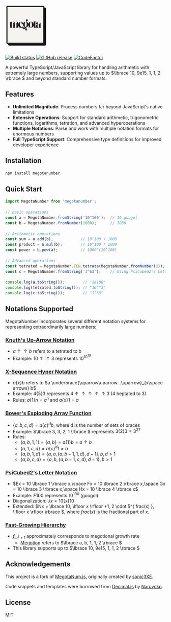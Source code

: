 <h1>
    <picture>
        <source media="(prefers-color-scheme: dark)" srcset="assets/favicon.png">
        <img alt="MegotaNumber" width=130 src="assets/favicon.png">
    </picture>
</h1>

[![Build status](https://github.com/Unreal-Works/megota/actions/workflows/docs-deploy.yml/badge.svg?branch=main&event=push)](https://github.com/Unreal-Works/megota/actions/workflows/docs-deploy.yml)
[![GitHub release](https://img.shields.io/github/release/Unreal-Works/megota.svg)](https://github.com/Unreal-Works/megota/releases/latest)
[![CodeFactor](https://www.codefactor.io/repository/github/Unreal-Works/megota/badge)](https://www.codefactor.io/repository/github/Unreal-Works/megota)

A powerful TypeScript/JavaScript library for handling arithmetic with extremely large numbers, supporting values up to $\lbrace 10, 9e15, 1, 1, 2 \rbrace $ and beyond standard number formats.

## Features

- **Unlimited Magnitude**: Process numbers far beyond JavaScript's native limitations
- **Extensive Operations**: Support for standard arithmetic, trigonometric functions, logarithms, tetration, and advanced hyperoperations
- **Multiple Notations**: Parse and work with multiple notation formats for enormous numbers
- **Full TypeScript Support**: Comprehensive type definitions for improved developer experience

## Installation

```bash
npm install megotanumber
```

## Quick Start

```javascript
import MegotaNumber from 'megotanumber';

// Basic operations
const a = MegotaNumber.fromString('10^100');  // 10 googol
const b = MegotaNumber.fromNumber(1000);      // 1000

// Arithmetic operations
const sum = a.add(b);            // 10^100 + 1000
const product = a.mul(b);        // 10^100 * 1000
const power = b.pow(a);          // 1000^(10^100)

// Advanced operations
const tetrated = MegotaNumber.TEN.tetrate(MegotaNumber.fromNumber(3));  // 10^10^10
const c = MegotaNumber.fromString('J^63');    // Using PsiCubed2's Letter Notation

console.log(a.toString());        // "1e100"
console.log(tetrated.toString()); // "10^^3"
console.log(c.toString());        // "J^63"
```

## Notations Supported

MegotaNumber incorporates several different notation systems for representing extraordinarily large numbers:

### [Knuth's Up-Arrow Notation](https://en.wikipedia.org/wiki/Knuth%27s_up-arrow_notation)
- $a ↑↑ b$ refers to a tetrated to b
- Example: $10 ↑↑ 3$ represents $10^{10^{10}}$

### [X-Sequence Hyper Notation](https://googology.fandom.com/wiki/X-Sequence_Hyper-Exponential_Notation)
- $a \lbrace x \rbrace b$ refers to $a \underbrace{\uparrow\uparrow...\uparrow}_{x\space arrows} b$
- Example: $4 \lbrace 5 \rbrace 3$ represents $4 ↑↑↑↑↑ 3$ (4 heptated to 3)
- Rules: $a \lbrace 1 \rbrace n = a^n$ and $a \lbrace x \rbrace 1 = a$

### [Bower's Exploding Array Function](https://googology.fandom.com/wiki/Bowers%27_Exploding_Array_Function)
- $\lbrace a, b, c, d \rbrace  = a \lbrace c \rbrace ^db$, where d is the number of sets of braces
- Example: $\lbrace 3, 3, 2, 1 \rbrace $ represents $3 \lbrace 2 \rbrace 3 = 3^{27}$
- Rules:
  - $\lbrace a, b, 1, 1 \rbrace  =  \lbrace a, b \rbrace  = a \lbrace 1 \rbrace b = a ↑ b$
  - $\lbrace a, 1, c, d \rbrace  = a \lbrace c \rbrace ^d1 = a$
  - $\lbrace a, b, 1, d \rbrace  =  \lbrace a, a,  \lbrace a, b - 1, 1, d \rbrace , d - 1 \rbrace , b, d > 1$
  - $\lbrace a, b, c, d \rbrace  =  \lbrace a, b,  \lbrace a, b - 1, c, d \rbrace , d - 1 \rbrace , b > 1$

### [PsiCubed2's Letter Notation](https://googology.fandom.com/wiki/User_blog:PsiCubed2/Letter_Notation_Part_II)
- $Ex = 10 \lbrace 1 \rbrace x,\space Fx = 10 \lbrace 2 \rbrace x,\space Gx = 10 \lbrace 3 \rbrace x,\space Hx = 10 \lbrace 4 \rbrace x$
- Example: $E100$ represents $10^{100}$ (googol)
- Diagonalization: $Jx = 10 \lbrace x \rbrace 10$
- Extended: $Nx =  \lbrace 10, \lfloor x \rfloor +1, 2 \cdot 5^{ frac(x) }, \lfloor x \rfloor \rbrace $, where $frac(x)$ is the fractional part of $x$.

### [Fast-Growing Hierarchy](https://en.wikipedia.org/wiki/Fast-growing_hierarchy)
- $f_{\omega^2+1}$ approximately corresponds to megotional growth rate
    - [Megotion](https://googology.wikia.org/wiki/Megotion) refers to $\lbrace a, b, 1, 1, 2 \rbrace $
- This library supports up to $\lbrace 10, 9e15, 1, 1, 2 \rbrace $

## Acknowledgements

This project is a fork of [MegotaNum.js](https://github.com/sonic3XE/MegotaNum), originally created by [sonic3XE](https://github.com/sonic3XE).

Code snippets and templates were borrowed from [Decimal.js](https://github.com/MikeMcl/decimal.js/) by [Naruyoko](https://github.com/Naruyoko).

## License

MIT